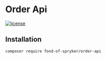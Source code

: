 # Order Api

[![license](https://img.shields.io/github/license/fond-of/spryker-order-api.svg)](https://packagist.org/packages/fond-of-spryker/order-api)

## Installation

```
composer require fond-of-spryker/order-api
```
